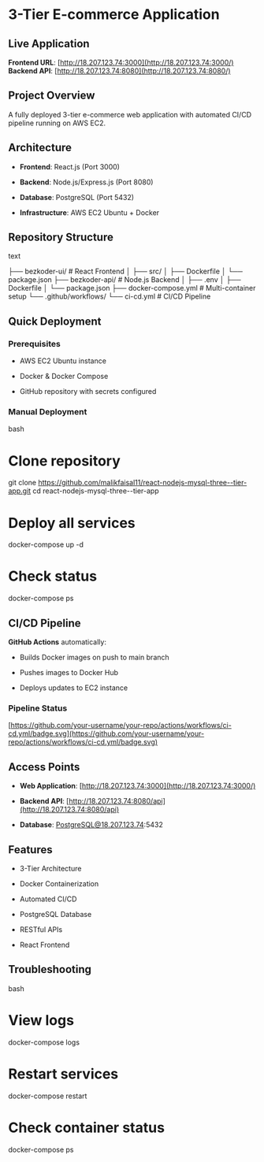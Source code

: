 # 3-Tier E-commerce Application

## Live Application

**Frontend URL**: [http://18.207.123.74:3000](http://18.207.123.74:3000/)  
**Backend API**: [http://18.207.123.74:8080](http://18.207.123.74:8080/)

## Project Overview

A fully deployed 3-tier e-commerce web application with automated CI/CD pipeline running on AWS EC2.

##  Architecture

- **Frontend**: React.js (Port 3000)
    
- **Backend**: Node.js/Express.js (Port 8080)
    
- **Database**: PostgreSQL (Port 5432)
    
- **Infrastructure**: AWS EC2 Ubuntu + Docker
    

##  Repository Structure

text

├── bezkoder-ui/                 # React Frontend
│   ├── src/
│   ├── Dockerfile
│   └── package.json
├── bezkoder-api/                # Node.js Backend
│   ├── .env
│   ├── Dockerfile
│   └── package.json
├── docker-compose.yml           # Multi-container setup
└── .github/workflows/
    └── ci-cd.yml               # CI/CD Pipeline

## Quick Deployment

### Prerequisites

- AWS EC2 Ubuntu instance
    
- Docker & Docker Compose
    
- GitHub repository with secrets configured
    

### Manual Deployment

bash

# Clone repository
git clone https://github.com/malikfaisal11/react-nodejs-mysql-three--tier-app.git
cd react-nodejs-mysql-three--tier-app

# Deploy all services
docker-compose up -d

# Check status
docker-compose ps

##  CI/CD Pipeline

**GitHub Actions** automatically:

- Builds Docker images on push to main branch
    
- Pushes images to Docker Hub
    
- Deploys updates to EC2 instance
    

### Pipeline Status

[https://github.com/your-username/your-repo/actions/workflows/ci-cd.yml/badge.svg](https://github.com/your-username/your-repo/actions/workflows/ci-cd.yml/badge.svg)

##  Access Points

- **Web Application**: [http://18.207.123.74:3000](http://18.207.123.74:3000/)
    
- **Backend API**: [http://18.207.123.74:8080/api](http://18.207.123.74:8080/api)
    
- **Database**: PostgreSQL@18.207.123.74:5432
    

##  Features

-  3-Tier Architecture
    
-  Docker Containerization
    
-  Automated CI/CD
    
-  PostgreSQL Database
    
-  RESTful APIs
    
-  React Frontend
    

##  Troubleshooting

bash

# View logs
docker-compose logs

# Restart services
docker-compose restart

# Check container status
docker-compose ps